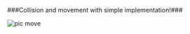 ###Collision and movement with simple implementation!###

![pic move](https://github.com/user-attachments/assets/9df5eafb-852e-427d-b366-d66efe7b6133)
